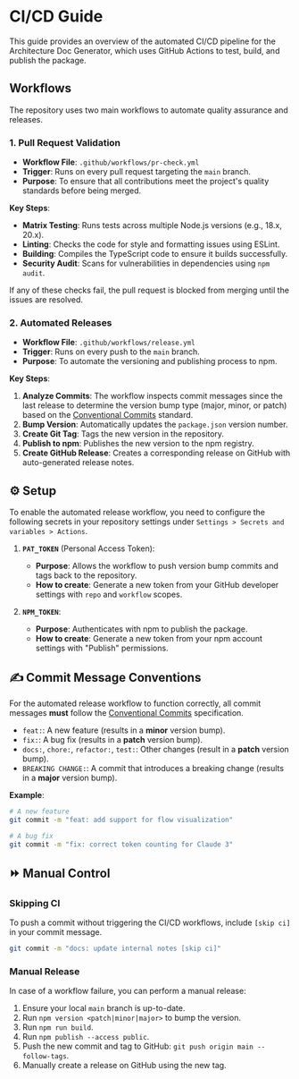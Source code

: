 # CI/CD Guide

This guide provides an overview of the automated CI/CD pipeline for the Architecture Doc Generator, which uses GitHub Actions to test, build, and publish the package.

## Workflows

The repository uses two main workflows to automate quality assurance and releases.

### 1. Pull Request Validation

- **Workflow File**: `.github/workflows/pr-check.yml`
- **Trigger**: Runs on every pull request targeting the `main` branch.
- **Purpose**: To ensure that all contributions meet the project's quality standards before being merged.

**Key Steps**:

- **Matrix Testing**: Runs tests across multiple Node.js versions (e.g., 18.x, 20.x).
- **Linting**: Checks the code for style and formatting issues using ESLint.
- **Building**: Compiles the TypeScript code to ensure it builds successfully.
- **Security Audit**: Scans for vulnerabilities in dependencies using `npm audit`.

If any of these checks fail, the pull request is blocked from merging until the issues are resolved.

### 2. Automated Releases

- **Workflow File**: `.github/workflows/release.yml`
- **Trigger**: Runs on every push to the `main` branch.
- **Purpose**: To automate the versioning and publishing process to npm.

**Key Steps**:

1.  **Analyze Commits**: The workflow inspects commit messages since the last release to determine the version bump type (major, minor, or patch) based on the [Conventional Commits](https://www.conventionalcommits.org/) standard.
2.  **Bump Version**: Automatically updates the `package.json` version number.
3.  **Create Git Tag**: Tags the new version in the repository.
4.  **Publish to npm**: Publishes the new version to the npm registry.
5.  **Create GitHub Release**: Creates a corresponding release on GitHub with auto-generated release notes.

## ⚙️ Setup

To enable the automated release workflow, you need to configure the following secrets in your repository settings under `Settings > Secrets and variables > Actions`.

1.  **`PAT_TOKEN`** (Personal Access Token):
    - **Purpose**: Allows the workflow to push version bump commits and tags back to the repository.
    - **How to create**: Generate a new token from your GitHub developer settings with `repo` and `workflow` scopes.

2.  **`NPM_TOKEN`**:
    - **Purpose**: Authenticates with npm to publish the package.
    - **How to create**: Generate a new token from your npm account settings with "Publish" permissions.

## ✍️ Commit Message Conventions

For the automated release workflow to function correctly, all commit messages **must** follow the [Conventional Commits](https://www.conventionalcommits.org/) specification.

- `feat:`: A new feature (results in a **minor** version bump).
- `fix:`: A bug fix (results in a **patch** version bump).
- `docs:`, `chore:`, `refactor:`, `test:`: Other changes (result in a **patch** version bump).
- `BREAKING CHANGE:`: A commit that introduces a breaking change (results in a **major** version bump).

**Example**:

```bash
# A new feature
git commit -m "feat: add support for flow visualization"

# A bug fix
git commit -m "fix: correct token counting for Claude 3"
```

## ⏩ Manual Control

### Skipping CI

To push a commit without triggering the CI/CD workflows, include `[skip ci]` in your commit message.

```bash
git commit -m "docs: update internal notes [skip ci]"
```

### Manual Release

In case of a workflow failure, you can perform a manual release:

1.  Ensure your local `main` branch is up-to-date.
2.  Run `npm version <patch|minor|major>` to bump the version.
3.  Run `npm run build`.
4.  Run `npm publish --access public`.
5.  Push the new commit and tag to GitHub: `git push origin main --follow-tags`.
6.  Manually create a release on GitHub using the new tag.
